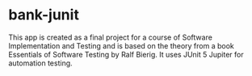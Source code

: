 # bank-junit

This app is created as a final project for a course of Software Implementation and Testing and is based on the theory from a book Essentials of Software Testing by Ralf Bierig. It uses JUnit 5 Jupiter for automation testing.
